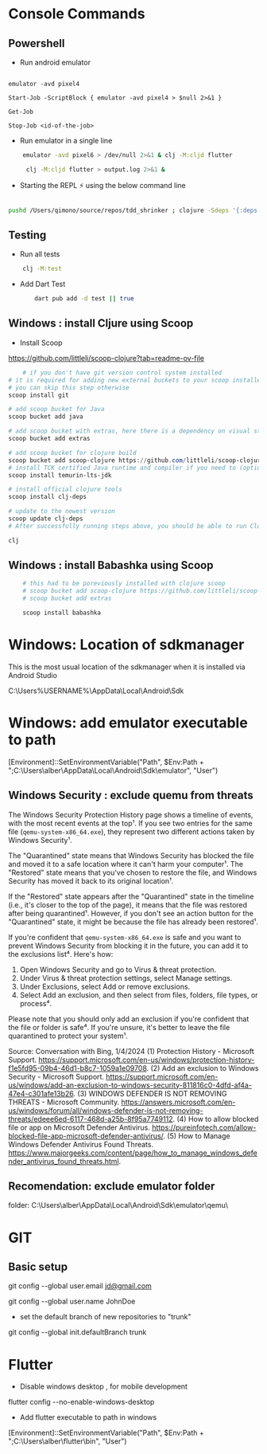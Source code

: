 # Console Commands

## Powershell

- Run android emulator

```ps2

emulator -avd pixel4

Start-Job -ScriptBlock { emulator -avd pixel4 > $null 2>&1 }

Get-Job

Stop-Job <id-of-the-job>
```


- Run emulator in a single line

```bash
    emulator -avd pixel6 > /dev/null 2>&1 & clj -M:cljd flutter

     clj -M:cljd flutter > output.log 2>&1 &

```

- Starting the REPL ⚡️ using the below command line

```bash
        
pushd /Users/qimono/source/repos/tdd_shrinker ; clojure -Sdeps '{:deps {nrepl/nrepl {:mvn/version,"1.0.0"},cider/cider-nrepl {:mvn/version,"0.28.5"}}}' -M:cljd ; popd

```

## Testing

- Run all tests

```bash
    clj -M:test 
```

- Add Dart Test

    ```bash
        dart pub add -d test || true 
    ```

## Windows : install Cljure using Scoop

- Install Scoop

https://github.com/littleli/scoop-clojure?tab=readme-ov-file

```ps1
    # if you don't have git version control system installed
# it is required for adding new external buckets to your scoop installer
# you can skip this step otherwise
scoop install git

# add scoop bucket for Java
scoop bucket add java

# add scoop bucket with extras, here there is a dependency on visual studio redistributable 'extras/vcredist2022'
scoop bucket add extras

# add scoop bucket for clojure build
scoop bucket add scoop-clojure https://github.com/littleli/scoop-clojure
# install TCK certified Java runtime and compiler if you need to (optional)
scoop install temurin-lts-jdk

# install official clojure tools
scoop install clj-deps

# update to the newest version
scoop update clj-deps
# After successfully running steps above, you should be able to run Clojure with following:

clj

```

## Windows : install Babashka using Scoop

```ps1
    # this had to be poreviously installed with clojure scoop 
    # scoop bucket add scoop-clojure https://github.com/littleli/scoop-clojure
    # scoop bucket add extras

    scoop install babashka
```
# Windows: Location of sdkmanager

This is the most usual location of the sdkmanager when it is installed via Android Studio

C:\Users\%USERNAME%\AppData\Local\Android\Sdk

# Windows: add emulator executable to path

[Environment]::SetEnvironmentVariable("Path", $Env:Path + ";C:\Users\alber\AppData\Local\Android\Sdk\emulator", "User")

## Windows Security : exclude quemu from threats

The Windows Security Protection History page shows a timeline of events, with the most recent events at the top¹. If you see two entries for the same file (`qemu-system-x86_64.exe`), they represent two different actions taken by Windows Security¹.

The "Quarantined" state means that Windows Security has blocked the file and moved it to a safe location where it can't harm your computer¹. The "Restored" state means that you've chosen to restore the file, and Windows Security has moved it back to its original location¹.

If the "Restored" state appears after the "Quarantined" state in the timeline (i.e., it's closer to the top of the page), it means that the file was restored after being quarantined¹. However, if you don't see an action button for the "Quarantined" state, it might be because the file has already been restored¹.

If you're confident that `qemu-system-x86_64.exe` is safe and you want to prevent Windows Security from blocking it in the future, you can add it to the exclusions list⁴. Here's how:

1. Open Windows Security and go to Virus & threat protection.
2. Under Virus & threat protection settings, select Manage settings.
3. Under Exclusions, select Add or remove exclusions.
4. Select Add an exclusion, and then select from files, folders, file types, or process⁴.

Please note that you should only add an exclusion if you're confident that the file or folder is safe⁴. If you're unsure, it's better to leave the file quarantined to protect your system¹.


Source: Conversation with Bing, 1/4/2024
(1) Protection History - Microsoft Support. https://support.microsoft.com/en-us/windows/protection-history-f1e5fd95-09b4-46d1-b8c7-1059a1e09708.
(2) Add an exclusion to Windows Security - Microsoft Support. https://support.microsoft.com/en-us/windows/add-an-exclusion-to-windows-security-811816c0-4dfd-af4a-47e4-c301afe13b26.
(3) WINDOWS DEFENDER IS NOT REMOVING THREATS - Microsoft Community. https://answers.microsoft.com/en-us/windows/forum/all/windows-defender-is-not-removing-threats/edeee6ed-6117-468d-a25b-8f95a7749112.
(4) How to allow blocked file or app on Microsoft Defender Antivirus. https://pureinfotech.com/allow-blocked-file-app-microsoft-defender-antivirus/.
(5) How to Manage Windows Defender Antivirus Found Threats. https://www.majorgeeks.com/content/page/how_to_manage_windows_defender_antivirus_found_threats.html.

## Recomendation: exclude emulator folder

folder: C:\Users\alber\AppData\Local\Android\Sdk\emulator\qemu\


# GIT

## Basic setup

 git config --global user.email jd@gmail.com

 git config --global user.name JohnDoe

 - set the default branch of new repositories to "trunk"

 git config --global init.defaultBranch trunk

# Flutter

- Disable windows desktop , for mobile development

flutter config --no-enable-windows-desktop

- Add flutter executable to path in windows

[Environment]::SetEnvironmentVariable("Path", $Env:Path + ";C:\Users\alber\flutter\bin", "User")
